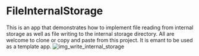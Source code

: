 # FileInternalStorage
This is an app that demonstrates how to implement file reading from internal storage as well as file writing to the internal storage directory. All are welcome to clone or copy and paste from this project. It is emant to be used as a template app.
![img_write_internal_storage](https://cloud.githubusercontent.com/assets/11308007/23161094/c7c8395a-f7f6-11e6-9cc0-21b5c2cbf342.png)
